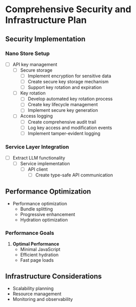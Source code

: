 # Comprehensive Security and Infrastructure Plan

## Security Implementation

### Nano Store Setup
- [ ] API key management
    - [ ] Secure storage
      - [ ] Implement encryption for sensitive data
      - [ ] Create secure key storage mechanism
      - [ ] Support key rotation and expiration
    - [ ] Key rotation
      - [ ] Develop automated key rotation process
      - [ ] Create key lifecycle management
      - [ ] Implement secure key generation
    - [ ] Access logging
      - [ ] Create comprehensive audit trail
      - [ ] Log key access and modification events
      - [ ] Implement tamper-evident logging

### Service Layer Integration
- [ ] Extract LLM functionality
    - [ ] Service implementation
      - [ ] API client
        - [ ] Create type-safe API communication

## Performance Optimization
- Performance optimization
  - Bundle splitting
  - Progressive enhancement
  - Hydration optimization

### Performance Goals
1. **Optimal Performance**
   - Minimal JavaScript
   - Efficient hydration
   - Fast page loads

## Infrastructure Considerations
- Scalability planning
- Resource management
- Monitoring and observability

